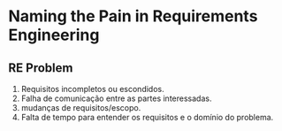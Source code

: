 # Naming the Pain in Requirements Engineering

## RE Problem

1. Requisitos incompletos ou escondidos.
2. Falha de comunicação entre as partes interessadas.
3. mudanças de requisitos/escopo.
4. Falta de tempo para entender os requisitos e o domínio do problema.


